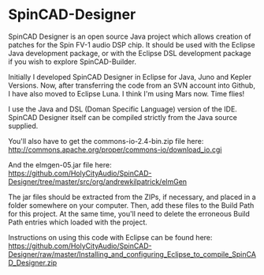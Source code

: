 SpinCAD-Designer
================

SpinCAD Designer is an open source Java project which allows creation of patches for the Spin FV-1 audio DSP chip.
It should be used with the Eclipse Java development package, or with the Eclipse DSL development package if you 
wish to explore SpinCAD-Builder.

Initially I developed SpinCAD Designer in Eclipse for Java, Juno and Kepler Versions.  Now, after transferring the code from an SVN account into Github, I have also moved to Eclipse Luna.  I think I'm using Mars now.  Time flies!

I use the Java and DSL (Doman Specific Language) version of the IDE.  SpinCAD Designer itself can be compiled strictly from the Java source supplied.

You'll also have to get the commons-io-2.4-bin.zip file here: http://commons.apache.org/proper/commons-io/download_io.cgi

And the elmgen-05.jar file here: https://github.com/HolyCityAudio/SpinCAD-Designer/tree/master/src/org/andrewkilpatrick/elmGen

The jar files should be extracted from the ZIPs, if necessary, and placed in a folder somewhere on your computer.  Then, add these files to the Build Path for this project.  At the same time, you'll need to delete the erroneous Build Path entries which loaded with the project.

Instructions on using this code with Eclipse can be found here: https://github.com/HolyCityAudio/SpinCAD-Designer/raw/master/Installing_and_configuring_Eclipse_to_compile_SpinCAD_Designer.zip
